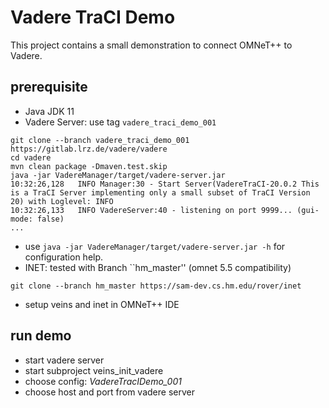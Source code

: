 # Vadere TraCI Demo

This project contains a small demonstration to connect OMNeT++ to Vadere.

## prerequisite 

* Java JDK 11
* Vadere Server: use tag ``vadere_traci_demo_001``

```
git clone --branch vadere_traci_demo_001 https://gitlab.lrz.de/vadere/vadere
cd vadere
mvn clean package -Dmaven.test.skip
java -jar VadereManager/target/vadere-server.jar
10:32:26,128   INFO Manager:30 - Start Server(VadereTraCI-20.0.2 This is a TraCI Server implementing only a small subset of TraCI Version 20) with Loglevel: INFO
10:32:26,133   INFO VadereServer:40 - listening on port 9999... (gui-mode: false)
...
```

* use ``java -jar VadereManager/target/vadere-server.jar -h`` for configuration help.
* INET: tested with Branch ``hm_master'' (omnet 5.5 compatibility)

```
git clone --branch hm_master https://sam-dev.cs.hm.edu/rover/inet
```

* setup veins and inet in OMNeT++ IDE

## run demo 

* start vadere server 
* start subproject veins_init_vadere 
* choose config: *VadereTracIDemo_001*
* choose host and port from vadere server

